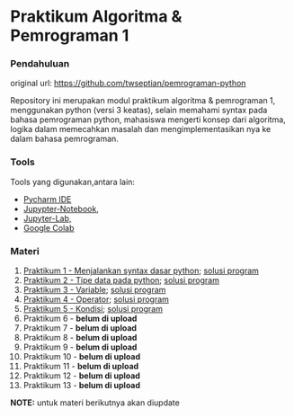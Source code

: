 # Praktikum Algoritma & Pemrograman 1

### Pendahuluan

original url: https://github.com/twseptian/pemrograman-python

Repository ini merupakan modul praktikum algoritma & pemrograman 1, menggunakan python (versi 3 keatas), selain memahami syntax pada bahasa pemrograman python, mahasiswa mengerti konsep dari algoritma, logika dalam memecahkan masalah dan mengimplementasikan nya ke dalam bahasa pemrograman. 

### Tools
Tools yang digunakan,antara lain: 
- [Pycharm IDE](https://www.jetbrains.com/pycharm/)
- [Jupypter-Notebook](https://jupyter.org/), 
- [Jupyter-Lab,](https://jupyterlab.readthedocs.io/en/stable/)
- [Google Colab](colab.research.google.com)

### Materi
1. [Praktikum 1 - Menjalankan syntax dasar python](https://nbviewer.jupyter.org/github/twseptian/pemrograman-python/blob/master/modul-1-menjalankan-python.ipynb); [solusi program ]()
2. [Praktikum 2 - Tipe data pada python](https://nbviewer.jupyter.org/github/twseptian/pemrograman-python/blob/master/modul-2-tipe-data.ipynb); [solusi program ]()
3. [Praktikum 3 - Variable](https://nbviewer.jupyter.org/github/twseptian/pemrograman-python/blob/master/modul-3-variable.ipynb); [solusi program ]()
4. [Praktikum 4 - Operator](https://nbviewer.jupyter.org/github/twseptian/pemrograman-python/blob/master/modul-4-operator.ipynb); [solusi program ]()
5. [Praktikum 5 - Kondisi](https://nbviewer.jupyter.org/github/twseptian/pemrograman-python/blob/master/modul-5-kondisi.ipynb); [solusi program ]()
6. Praktikum 6 - **belum di upload**
7. Praktikum 7 - **belum di upload**
8. Praktikum 8 - **belum di upload**
9. Praktikum 9 - **belum di upload**
10. Praktikum 10 - **belum di upload**
11. Praktikum 11 -  **belum di upload**
12. Praktikum 12 -  **belum di upload**
13. Praktikum 13 -  **belum di upload**

**NOTE:** untuk materi berikutnya akan diupdate
